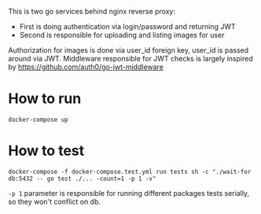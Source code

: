 This is two go services behind nginx reverse proxy:
* First is doing authentication via login/password and returning JWT
* Second is responsible for uploading and listing images for user

Authorization for images is done via user_id foreign key, user_id is passed around via JWT.
Middleware responsible for JWT checks is largely inspired by https://github.com/auth0/go-jwt-middleware

How to run
=====
`docker-compose up`

How to test
=====
`docker-compose -f docker-compose.test.yml run tests sh -c "./wait-for db:5432 -- go test ./... -count=1 -p 1 -v"`

`-p 1` parameter is responsible for running different packages tests serially, so they won't conflict on db.